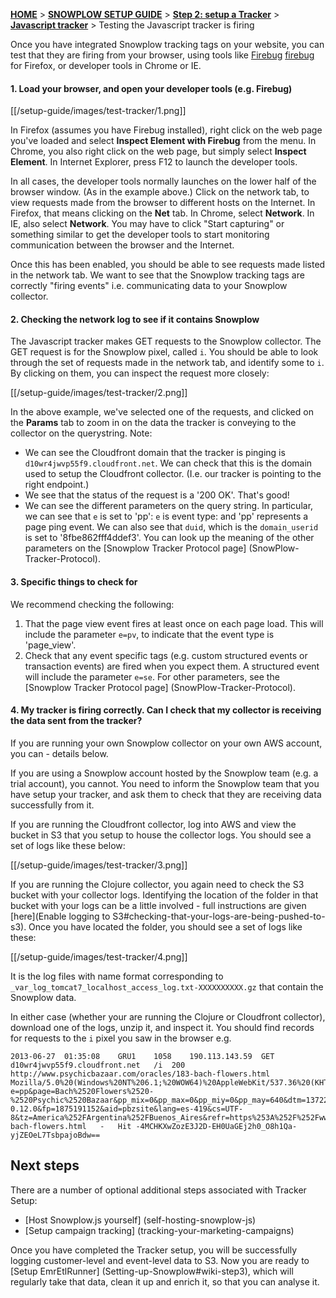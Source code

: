 [**HOME**](Home) > [**SNOWPLOW SETUP GUIDE**](Setting-up-Snowplow) > [**Step 2: setup a Tracker**](Setting-up-a-Tracker) > [**Javascript tracker**](Javascript-tracker-setup) > Testing the Javascript tracker is firing

Once you have integrated Snowplow tracking tags on your website, you can test that they are firing from your browser, using tools like [Firebug] [firebug] for Firefox, or developer tools in Chrome or IE.

#### 1. Load your browser, and open your developer tools (e.g. Firebug)

[[/setup-guide/images/test-tracker/1.png]]

In Firefox (assumes you have Firebug installed), right click on the web page you've loaded and select **Inspect Element with Firebug** from the menu. In Chrome, you also right click on the web page, but simply select **Inspect Element**.  In Internet Explorer, press F12 to launch the developer tools. 

In all cases, the developer tools normally launches on the lower half of the browser window. (As in the example above.) Click on the network tab, to view requests made from the browser to different hosts on the Internet. In Firefox, that means clicking on the **Net** tab. In Chrome, select **Network**. In IE, also select **Network**. You may have to click "Start capturing" or something similar to get the developer tools to start monitoring communication between the browser and the Internet.

Once this has been enabled, you should be able to see requests made listed in the network tab. We want to see that the Snowplow tracking tags are correctly "firing events" i.e. communicating data to your Snowplow collector.

#### 2. Checking the network log to see if it contains Snowplow 

The Javascript tracker makes GET requests to the Snowplow collector. The GET request is for the Snowplow pixel, called `i`. You should be able to look through the set of requests made in the network tab, and identify some to `i`. By clicking on them, you can inspect the request more closely:

[[/setup-guide/images/test-tracker/2.png]]

In the above example, we've selected one of the requests, and clicked on the **Params** tab to zoom in on the data the tracker is conveying to the collector on the querystring. Note:

* We can see the Cloudfront domain that the tracker is pinging is `d10wr4jwvp55f9.cloudfront.net`. We can check that this is the domain used to setup the Cloudfront collector. (I.e. our tracker is pointing to the right endpoint.)
* We see that the status of the request is a '200 OK'. That's good!
* We can see the different parameters on the query string. In particular, we can see that `e` is set to 'pp': `e` is event type: and 'pp' represents a page ping event. We can also see that `duid`, which is the `domain_userid` is set to '8fbe862fff4ddef3'. You can look up the meaning of the other parameters on the [Snowplow Tracker Protocol page] (SnowPlow-Tracker-Protocol).

#### 3. Specific things to check for

We recommend checking the following:

1. That the page view event fires at least once on each page load. This will include the parameter `e=pv`, to indicate that the event type is 'page_view'.
2. Check that any event specific tags (e.g. custom structured events or transaction events) are fired when you expect them. A structured event will include the parameter `e=se`. For other parameters, see the [Snowplow Tracker Protocol page] (SnowPlow-Tracker-Protocol).

#### 4. My tracker is firing correctly. Can I check that my collector is receiving the data sent from the tracker?

If you are running your own Snowplow collector on your own AWS account, you can - details below.

If you are using a Snowplow account hosted by the Snowplow team (e.g. a trial account), you cannot. You need to inform the Snowplow team that you have setup your tracker, and ask them to check that they are receiving data successfully from it.

If you are running the Cloudfront collector, log into AWS and view the bucket in S3 that you setup to house the collector logs. You should see a set of logs like these below:

[[/setup-guide/images/test-tracker/3.png]]

If you are running the Clojure collector, you again need to check the S3 bucket with your collector logs. Identifying the location of the folder in that bucket with your logs can be a little involved - full instructions are given [here](Enable logging to S3#checking-that-your-logs-are-being-pushed-to-s3). Once you have located the folder, you should see a set of logs like these:

[[/setup-guide/images/test-tracker/4.png]]

It is the log files with name format corresponding to `_var_log_tomcat7_localhost_access_log.txt-XXXXXXXXXX.gz` that contain the Snowplow data.

In either case (whether your are running the Clojure or Cloudfront collector), download one of the logs, unzip it, and inspect it. You should find records for requests to the `i` pixel you saw in the browser e.g. 

	2013-06-27	01:35:08	GRU1	1058	190.113.143.59	GET	d10wr4jwvp55f9.cloudfront.net	/i	200	http://www.psychicbazaar.com/oracles/183-bach-flowers.html	Mozilla/5.0%20(Windows%20NT%206.1;%20WOW64)%20AppleWebKit/537.36%20(KHTML,%20like%20Gecko)%20Chrome/27.0.1453.116%20Safari/537.36	e=pp&page=Bach%2520Flowers%2520-%2520Psychic%2520Bazaar&pp_mix=0&pp_max=0&pp_miy=0&pp_may=640&dtm=1372296910266&tid=082637&vp=1366x583&ds=1345x1463&vid=1&duid=e7cb17f1eaa05258&p=web&tv=js-0.12.0&fp=1875191152&aid=pbzsite&lang=es-419&cs=UTF-8&tz=America%252FArgentina%252FBuenos_Aires&refr=https%253A%252F%252Fwww.google.com.ar%252F&f_pdf=1&f_qt=1&f_realp=0&f_wma=1&f_dir=0&f_fla=1&f_java=1&f_gears=0&f_ag=0&res=1366x768&cd=32&cookie=1&url=http%253A%252F%252Fwww.psychicbazaar.com%252Foracles%252F183-bach-flowers.html	-	Hit	-4MCHKXwZozE3J2D-EH0UaGEj2h0_O8h1Qa-yjZEOeL7TsbpajoBdw==

## Next steps

There are a number of optional additional steps associated with Tracker Setup:

* [Host Snowplow.js yourself] (self-hosting-snowplow-js)
* [Setup campaign tracking] (tracking-your-marketing-campaigns)

Once you have completed the Tracker setup, you will be successfully logging customer-level and event-level data to S3. Now you are ready to [Setup EmrEtlRunner] (Setting-up-Snowplow#wiki-step3), which will regularly take that data, clean it up and enrich it, so that you can analyse it.






[firebug]: https://getfirebug.com/